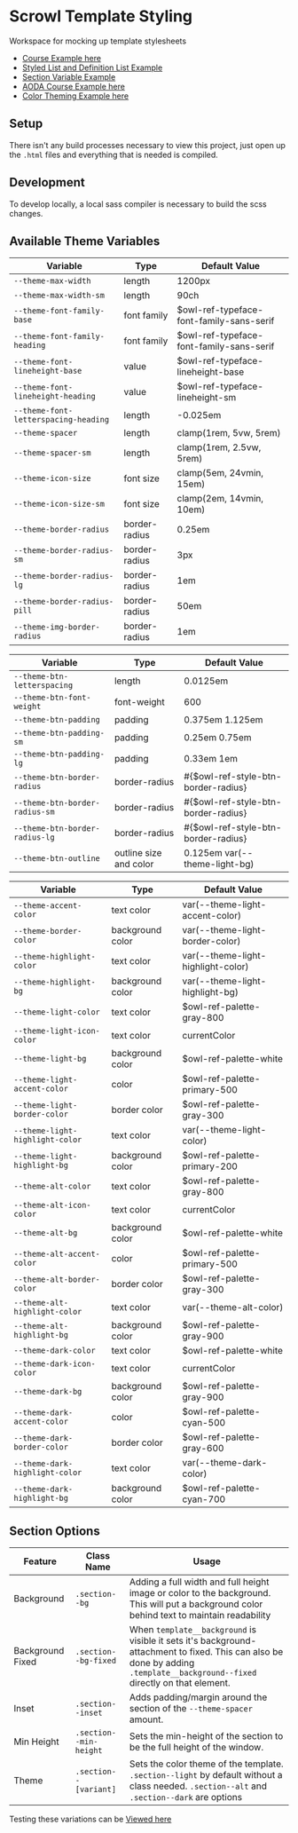 # Scrowl Template Styling

Workspace for mocking up template stylesheets

- [Course Example here](src/index.html)
- [Styled List and Definition List Example](src/tmpl-styled-list.html)
- [Section Variable Example](src/section-options.html)
- [AODA Course Example here](src/aoda.html)
- [Color Theming Example here](src/theming.html)

## Setup

There isn't any build processes necessary to view this project, just open up the `.html` files and everything that is needed is compiled.

## Development

To develop locally, a local sass compiler is necessary to build the scss changes.

## Available Theme Variables

| Variable                             | Type          | Default Value                            |
| ------------------------------------ | ------------- | ---------------------------------------- |
| `--theme-max-width`                  | length        | 1200px                                   |
| `--theme-max-width-sm`               | length        | 90ch                                     |
| `--theme-font-family-base`           | font family   | $owl-ref-typeface-font-family-sans-serif |
| `--theme-font-family-heading`        | font family   | $owl-ref-typeface-font-family-sans-serif |
| `--theme-font-lineheight-base`       | value         | $owl-ref-typeface-lineheight-base        |
| `--theme-font-lineheight-heading`    | value         | $owl-ref-typeface-lineheight-sm          |
| `--theme-font-letterspacing-heading` | length        | -0.025em                                 |
| `--theme-spacer`                     | length        | clamp(1rem, 5vw, 5rem)                   |
| `--theme-spacer-sm`                  | length        | clamp(1rem, 2.5vw, 5rem)                 |
| `--theme-icon-size`                  | font size     | clamp(5em, 24vmin, 15em)                 |
| `--theme-icon-size-sm`               | font size     | clamp(2em, 14vmin, 10em)                 |
| `--theme-border-radius`              | border-radius | 0.25em                                   |
| `--theme-border-radius-sm`           | border-radius | 3px                                      |
| `--theme-border-radius-lg`           | border-radius | 1em                                      |
| `--theme-border-radius-pill`         | border-radius | 50em                                     |
| `--theme-img-border-radius`          | border-radius | 1em                                      |

| Variable                       | Type                   | Default Value                       |
| ------------------------------ | ---------------------- | ----------------------------------- |
| `--theme-btn-letterspacing`    | length                 | 0.0125em                            |
| `--theme-btn-font-weight`      | font-weight            | 600                                 |
| `--theme-btn-padding`          | padding                | 0.375em 1.125em                     |
| `--theme-btn-padding-sm`       | padding                | 0.25em 0.75em                       |
| `--theme-btn-padding-lg`       | padding                | 0.33em 1em                          |
| `--theme-btn-border-radius`    | border-radius          | #{$owl-ref-style-btn-border-radius} |
| `--theme-btn-border-radius-sm` | border-radius          | #{$owl-ref-style-btn-border-radius} |
| `--theme-btn-border-radius-lg` | border-radius          | #{$owl-ref-style-btn-border-radius} |
| `--theme-btn-outline`          | outline size and color | 0.125em var(--theme-light-bg)       |

| Variable                        | Type             | Default Value                      |
| ------------------------------- | ---------------- | ---------------------------------- |
| `--theme-accent-color`          | text color       | var(--theme-light-accent-color)    |
| `--theme-border-color`          | background color | var(--theme-light-border-color)    |
| `--theme-highlight-color`       | text color       | var(--theme-light-highlight-color) |
| `--theme-highlight-bg`          | background color | var(--theme-light-highlight-bg)    |
| `--theme-light-color`           | text color       | $owl-ref-palette-gray-800          |
| `--theme-light-icon-color`      | text color       | currentColor                       |
| `--theme-light-bg`              | background color | $owl-ref-palette-white             |
| `--theme-light-accent-color`    | color            | $owl-ref-palette-primary-500       |
| `--theme-light-border-color`    | border color     | $owl-ref-palette-gray-300          |
| `--theme-light-highlight-color` | text color       | var(--theme-light-color)           |
| `--theme-light-highlight-bg`    | background color | $owl-ref-palette-primary-200       |
| `--theme-alt-color`             | text color       | $owl-ref-palette-gray-800          |
| `--theme-alt-icon-color`        | text color       | currentColor                       |
| `--theme-alt-bg`                | background color | $owl-ref-palette-white             |
| `--theme-alt-accent-color`      | color            | $owl-ref-palette-primary-500       |
| `--theme-alt-border-color`      | border color     | $owl-ref-palette-gray-300          |
| `--theme-alt-highlight-color`   | text color       | var(--theme-alt-color)             |
| `--theme-alt-highlight-bg`      | background color | $owl-ref-palette-gray-900          |
| `--theme-dark-color`            | text color       | $owl-ref-palette-white             |
| `--theme-dark-icon-color`       | text color       | currentColor                       |
| `--theme-dark-bg`               | background color | $owl-ref-palette-gray-900          |
| `--theme-dark-accent-color`     | color            | $owl-ref-palette-cyan-500          |
| `--theme-dark-border-color`     | border color     | $owl-ref-palette-gray-600          |
| `--theme-dark-highlight-color`  | text color       | var(--theme-dark-color)            |
| `--theme-dark-highlight-bg`     | background color | $owl-ref-palette-cyan-700          |

## Section Options

| Feature          | Class Name             | Usage                                                                                                                                                                        |
| ---------------- | ---------------------- | ---------------------------------------------------------------------------------------------------------------------------------------------------------------------------- |
| Background       | `.section--bg`         | Adding a full width and full height image or color to the background. This will put a background color behind text to maintain readability                                   |
| Background Fixed | `.section--bg-fixed`   | When `template__background` is visible it sets it's background-attachment to fixed. This can also be done by adding `.template__background--fixed` directly on that element. |
| Inset            | `.section--inset`      | Adds padding/margin around the section of the `--theme-spacer` amount.                                                                                                       |
| Min Height       | `.section--min-height` | Sets the min-height of the section to be the full height of the window.                                                                                                      |
| Theme            | `.section--[variant]`  | Sets the color theme of the template. `.section--light` by default without a class needed. `.section--alt` and `.section--dark` are options                                  |

Testing these variations can be [Viewed here](src/section-options.html)
